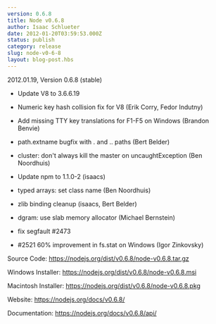 ```yaml
---
version: 0.6.8
title: Node v0.6.8
author: Isaac Schlueter
date: 2012-01-20T03:59:53.000Z
status: publish
category: release
slug: node-v0-6-8
layout: blog-post.hbs
---
```


<p>2012.01.19, Version 0.6.8 (stable)</p>

<ul>
<li><p>Update V8 to 3.6.6.19</p></li>
<li><p>Numeric key hash collision fix for V8 (Erik Corry, Fedor Indutny)</p></li>
<li><p>Add missing TTY key translations for F1-F5 on Windows (Brandon Benvie)</p></li>
<li><p>path.extname bugfix with . and .. paths (Bert Belder)</p></li>
<li><p>cluster: don't always kill the master on uncaughtException (Ben Noordhuis)</p></li>
<li><p>Update npm to 1.1.0-2 (isaacs)</p></li>
<li><p>typed arrays: set class name (Ben Noordhuis)</p></li>
<li><p>zlib binding cleanup (isaacs, Bert Belder)</p></li>
<li><p>dgram: use slab memory allocator (Michael Bernstein)</p></li>
<li><p>fix segfault #2473</p></li>
<li><p>#2521 60% improvement in fs.stat on Windows (Igor Zinkovsky)</p></li>
</ul><p>Source Code: <a href="https://nodejs.org/dist/v0.6.8/node-v0.6.8.tar.gz">https://nodejs.org/dist/v0.6.8/node-v0.6.8.tar.gz</a></p>

<p>Windows Installer: <a href="https://nodejs.org/dist/v0.6.8/node-v0.6.8.msi">https://nodejs.org/dist/v0.6.8/node-v0.6.8.msi</a></p>

<p>Macintosh Installer: <a href="https://nodejs.org/dist/v0.6.8/node-v0.6.8.pkg">https://nodejs.org/dist/v0.6.8/node-v0.6.8.pkg</a></p>

<p>Website: <a href="https://nodejs.org/docs/v0.6.8/">https://nodejs.org/docs/v0.6.8/</a></p>

<p>Documentation: <a href="https://nodejs.org/docs/v0.6.8/api/">https://nodejs.org/docs/v0.6.8/api/</a></p>
